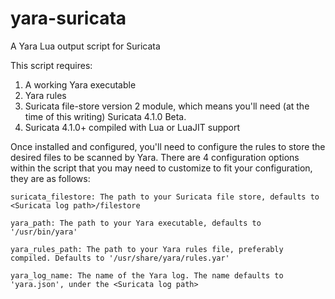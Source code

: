# yara-suricata
A Yara Lua output script for Suricata

This script requires:
1. A working Yara executable
2. Yara rules
3. Suricata file-store version 2 module, which means you'll need (at the time of this writing) Suricata 4.1.0 Beta.
4. Suricata 4.1.0+ compiled with Lua or LuaJIT support

Once installed and configured, you'll need to configure the rules to store the desired files to be scanned by Yara. There are 4 configuration options within the script that you may need to customize to fit your configuration, they are as follows:

    suricata_filestore: The path to your Suricata file store, defaults to <Suricata log path>/filestore
    
    yara_path: The path to your Yara executable, defaults to '/usr/bin/yara'
    
    yara_rules_path: The path to your Yara rules file, preferably compiled. Defaults to '/usr/share/yara/rules.yar'
    
    yara_log_name: The name of the Yara log. The name defaults to 'yara.json', under the <Suricata log path>
